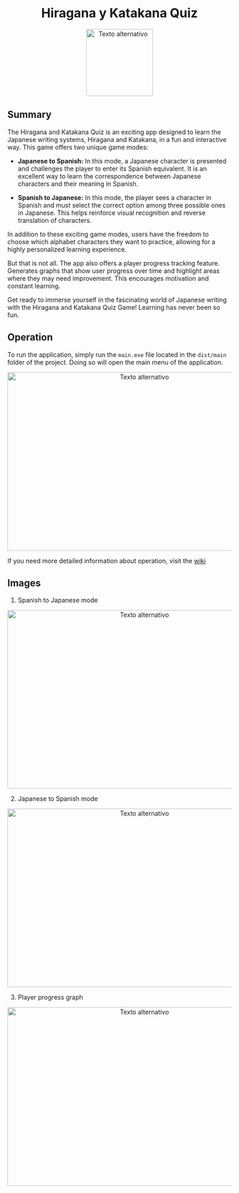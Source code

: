 <div align="center">
  <h1>Hiragana y Katakana Quiz</h1>
   <img src="https://i.imgur.com/CJAYZ7x.png" alt="Texto alternativo" width="150" height="150">
</div>

## Summary

The Hiragana and Katakana Quiz is an exciting app designed to learn the Japanese writing systems, Hiragana and Katakana, in a fun and interactive way. This game offers two unique game modes:

- **Japanese to Spanish:** In this mode, a Japanese character is presented and challenges the player to enter its Spanish equivalent. It is an excellent way to learn the correspondence between Japanese characters and their meaning in Spanish.

- **Spanish to Japanese:** In this mode, the player sees a character in Spanish and must select the correct option among three possible ones in Japanese. This helps reinforce visual recognition and reverse translation of characters.

In addition to these exciting game modes, users have the freedom to choose which alphabet characters they want to practice, allowing for a highly personalized learning experience.

But that is not all. The app also offers a player progress tracking feature. Generates graphs that show user progress over time and highlight areas where they may need improvement. This encourages motivation and constant learning.

Get ready to immerse yourself in the fascinating world of Japanese writing with the Hiragana and Katakana Quiz Game! Learning has never been so fun.

## Operation

To run the application, simply run the `main.exe` file located in the `dist/main` folder of the project. Doing so will open the main menu of the application.

<div align="center">
  <img src="https://i.imgur.com/PNx2TNe.png" alt="Texto alternativo" width="600" height="400">
</div>

If you need more detailed information about operation, visit the [wiki](https://github.com/FernandoPereiraSalvador/Hiragana-And-Katakana-Quiz/wiki/)

## Images

1. Spanish to Japanese mode

<div align="center">
  <img src="https://i.imgur.com/8K7XmhX.png" alt="Texto alternativo" width="600" height="400">
</div>

2. Japanese to Spanish mode

<div align="center">
  <img src="https://i.imgur.com/SPnVT5E.png" alt="Texto alternativo" width="600" height="400">
</div>

3. Player progress graph

<div align="center">
  <img src="https://i.imgur.com/fdZHyme.png" alt="Texto alternativo" width="600" height="400">
</div>
